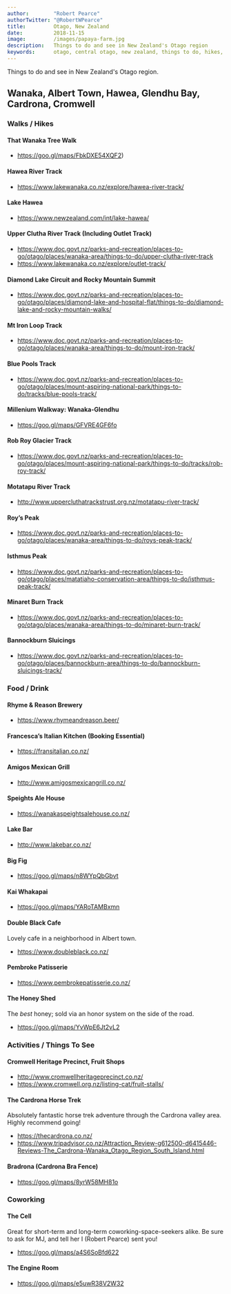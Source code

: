 ```yaml
---
author:        "Robert Pearce"
authorTwitter: "@RobertWPearce"
title:         Otago, New Zealand
date:          2018-11-15
image:         /images/papaya-farm.jpg
description:   Things to do and see in New Zealand's Otago region
keywords:      otago, central otago, new zealand, things to do, hikes, coworking, restaurants
---
```


Things to do and see in New Zealand's Otago region.

## Wanaka, Albert Town, Hawea, Glendhu Bay, Cardrona, Cromwell

### Walks / Hikes

#### That Wanaka Tree Walk
* https://goo.gl/maps/FbkDXE54XQF2)

#### Hawea River Track
* https://www.lakewanaka.co.nz/explore/hawea-river-track/

#### Lake Hawea
* https://www.newzealand.com/int/lake-hawea/

#### Upper Clutha River Track (Including Outlet Track)
* https://www.doc.govt.nz/parks-and-recreation/places-to-go/otago/places/wanaka-area/things-to-do/upper-clutha-river-track
* https://www.lakewanaka.co.nz/explore/outlet-track/

#### Diamond Lake Circuit and Rocky Mountain Summit
* https://www.doc.govt.nz/parks-and-recreation/places-to-go/otago/places/diamond-lake-and-hospital-flat/things-to-do/diamond-lake-and-rocky-mountain-walks/

#### Mt Iron Loop Track
* https://www.doc.govt.nz/parks-and-recreation/places-to-go/otago/places/wanaka-area/things-to-do/mount-iron-track/

#### Blue Pools Track
* https://www.doc.govt.nz/parks-and-recreation/places-to-go/otago/places/mount-aspiring-national-park/things-to-do/tracks/blue-pools-track/

#### Millenium Walkway: Wanaka-Glendhu
* https://goo.gl/maps/GFVRE4GF6fo

#### Rob Roy Glacier Track
* https://www.doc.govt.nz/parks-and-recreation/places-to-go/otago/places/mount-aspiring-national-park/things-to-do/tracks/rob-roy-track/

#### Motatapu River Track
* http://www.uppercluthatrackstrust.org.nz/motatapu-river-track/

#### Roy’s Peak
* https://www.doc.govt.nz/parks-and-recreation/places-to-go/otago/places/wanaka-area/things-to-do/roys-peak-track/

#### Isthmus Peak
* https://www.doc.govt.nz/parks-and-recreation/places-to-go/otago/places/matatiaho-conservation-area/things-to-do/isthmus-peak-track/

#### Minaret Burn Track
* https://www.doc.govt.nz/parks-and-recreation/places-to-go/otago/places/wanaka-area/things-to-do/minaret-burn-track/

#### Bannockburn Sluicings
* https://www.doc.govt.nz/parks-and-recreation/places-to-go/otago/places/bannockburn-area/things-to-do/bannockburn-sluicings-track/

### Food / Drink

#### Rhyme & Reason Brewery
* https://www.rhymeandreason.beer/

#### Francesca’s Italian Kitchen (Booking Essential)
* https://fransitalian.co.nz/

#### Amigos Mexican Grill
* http://www.amigosmexicangrill.co.nz/

#### Speights Ale House
* https://wanakaspeightsalehouse.co.nz/

#### Lake Bar
* http://www.lakebar.co.nz/

#### Big Fig
* https://goo.gl/maps/n8WYpQbGbvt

#### Kai Whakapai
* https://goo.gl/maps/YARoTAMBxmn

#### Double Black Cafe
Lovely cafe in a neighborhood in Albert town.
* https://www.doubleblack.co.nz/

#### Pembroke Patisserie
* https://www.pembrokepatisserie.co.nz/

#### The Honey Shed
The _best_ honey; sold via an honor system on the side of the road.
* https://goo.gl/maps/YvWpE6Jt2vL2

### Activities / Things To See

#### Cromwell Heritage Precinct, Fruit Shops
* http://www.cromwellheritageprecinct.co.nz/
* https://www.cromwell.org.nz/listing-cat/fruit-stalls/

#### The Cardrona Horse Trek
Absolutely fantastic horse trek adventure through the Cardrona valley area.
Highly recommend going!
* https://thecardrona.co.nz/
* https://www.tripadvisor.co.nz/Attraction_Review-g612500-d6415446-Reviews-The_Cardrona-Wanaka_Otago_Region_South_Island.html

#### Bradrona (Cardrona Bra Fence)
* https://goo.gl/maps/8yrW58MH81o

### Coworking
#### The Cell
Great for short-term and long-term coworking-space-seekers alike. Be sure to ask
for MJ, and tell her I (Robert Pearce) sent you!
* https://goo.gl/maps/a4S6SoBfd622

#### The Engine Room
* https://goo.gl/maps/e5uwR38V2W32
